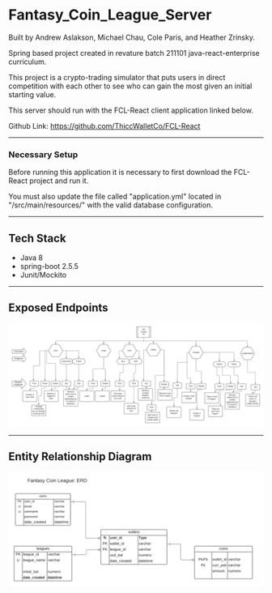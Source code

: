 # Fantasy_Coin_League_Server
Built by Andrew Aslakson, Michael Chau, Cole Paris, and Heather Zrinsky.

Spring based project created in revature batch 211101 java-react-enterprise curriculum.

This project is a crypto-trading simulator that puts users in direct competition with each other to see who can gain the most given an initial starting value.

This server should run with the FCL-React client application linked below.

Github Link: https://github.com/ThiccWalletCo/FCL-React

--------------------------------------------

### Necessary Setup

Before running this application it is necessary to first download the FCL-React project and run it.

You must also update the file called "application.yml" located in "/src/main/resources/" with the valid database configuration.

--------------------------------------------

## Tech Stack

- Java 8
- spring-boot 2.5.5
- Junit/Mockito

--------------------------------------------

## Exposed Endpoints

![API Endpoint Diagram](https://github.com/ThiccWalletCo/FCL-Spring/blob/andrewaslakson1-readme/src/main/resources/API_EndPoints_Crypto_Project_P2%20(1).png?raw=true)

---------------------------------------------

## Entity Relationship Diagram

![Entity Relationship Diagram](https://github.com/ThiccWalletCo/FCL-Spring/blob/andrewaslakson1-readme/src/main/resources/Simplified_FCL_ERD.png?raw=true)
